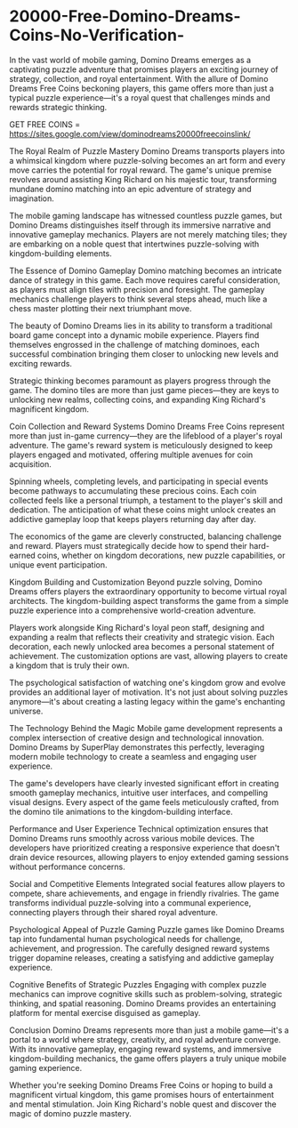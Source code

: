 # 20000-Free-Domino-Dreams-Coins-No-Verification-
In the vast world of mobile gaming, Domino Dreams emerges as a captivating puzzle adventure that promises players an exciting journey of strategy, collection, and royal entertainment. With the allure of Domino Dreams Free Coins beckoning players, this game offers more than just a typical puzzle experience—it's a royal quest that challenges minds and rewards strategic thinking.

GET FREE COINS = https://sites.google.com/view/dominodreams20000freecoinslink/

The Royal Realm of Puzzle Mastery
Domino Dreams transports players into a whimsical kingdom where puzzle-solving becomes an art form and every move carries the potential for royal reward. The game's unique premise revolves around assisting King Richard on his majestic tour, transforming mundane domino matching into an epic adventure of strategy and imagination.

The mobile gaming landscape has witnessed countless puzzle games, but Domino Dreams distinguishes itself through its immersive narrative and innovative gameplay mechanics. Players are not merely matching tiles; they are embarking on a noble quest that intertwines puzzle-solving with kingdom-building elements.

The Essence of Domino Gameplay
Domino matching becomes an intricate dance of strategy in this game. Each move requires careful consideration, as players must align tiles with precision and foresight. The gameplay mechanics challenge players to think several steps ahead, much like a chess master plotting their next triumphant move.

The beauty of Domino Dreams lies in its ability to transform a traditional board game concept into a dynamic mobile experience. Players find themselves engrossed in the challenge of matching dominoes, each successful combination bringing them closer to unlocking new levels and exciting rewards.

Strategic thinking becomes paramount as players progress through the game. The domino tiles are more than just game pieces—they are keys to unlocking new realms, collecting coins, and expanding King Richard's magnificent kingdom.

Coin Collection and Reward Systems
Domino Dreams Free Coins represent more than just in-game currency—they are the lifeblood of a player's royal adventure. The game's reward system is meticulously designed to keep players engaged and motivated, offering multiple avenues for coin acquisition.

Spinning wheels, completing levels, and participating in special events become pathways to accumulating these precious coins. Each coin collected feels like a personal triumph, a testament to the player's skill and dedication. The anticipation of what these coins might unlock creates an addictive gameplay loop that keeps players returning day after day.

The economics of the game are cleverly constructed, balancing challenge and reward. Players must strategically decide how to spend their hard-earned coins, whether on kingdom decorations, new puzzle capabilities, or unique event participation.

Kingdom Building and Customization
Beyond puzzle solving, Domino Dreams offers players the extraordinary opportunity to become virtual royal architects. The kingdom-building aspect transforms the game from a simple puzzle experience into a comprehensive world-creation adventure.

Players work alongside King Richard's loyal peon staff, designing and expanding a realm that reflects their creativity and strategic vision. Each decoration, each newly unlocked area becomes a personal statement of achievement. The customization options are vast, allowing players to create a kingdom that is truly their own.

The psychological satisfaction of watching one's kingdom grow and evolve provides an additional layer of motivation. It's not just about solving puzzles anymore—it's about creating a lasting legacy within the game's enchanting universe.

The Technology Behind the Magic
Mobile game development represents a complex intersection of creative design and technological innovation. Domino Dreams by SuperPlay demonstrates this perfectly, leveraging modern mobile technology to create a seamless and engaging user experience.

The game's developers have clearly invested significant effort in creating smooth gameplay mechanics, intuitive user interfaces, and compelling visual designs. Every aspect of the game feels meticulously crafted, from the domino tile animations to the kingdom-building interface.

Performance and User Experience
Technical optimization ensures that Domino Dreams runs smoothly across various mobile devices. The developers have prioritized creating a responsive experience that doesn't drain device resources, allowing players to enjoy extended gaming sessions without performance concerns.

Social and Competitive Elements
Integrated social features allow players to compete, share achievements, and engage in friendly rivalries. The game transforms individual puzzle-solving into a communal experience, connecting players through their shared royal adventure.

Psychological Appeal of Puzzle Gaming
Puzzle games like Domino Dreams tap into fundamental human psychological needs for challenge, achievement, and progression. The carefully designed reward systems trigger dopamine releases, creating a satisfying and addictive gameplay experience.

Cognitive Benefits of Strategic Puzzles
Engaging with complex puzzle mechanics can improve cognitive skills such as problem-solving, strategic thinking, and spatial reasoning. Domino Dreams provides an entertaining platform for mental exercise disguised as gameplay.

Conclusion
Domino Dreams represents more than just a mobile game—it's a portal to a world where strategy, creativity, and royal adventure converge. With its innovative gameplay, engaging reward systems, and immersive kingdom-building mechanics, the game offers players a truly unique mobile gaming experience.

Whether you're seeking Domino Dreams Free Coins or hoping to build a magnificent virtual kingdom, this game promises hours of entertainment and mental stimulation. Join King Richard's noble quest and discover the magic of domino puzzle mastery.
